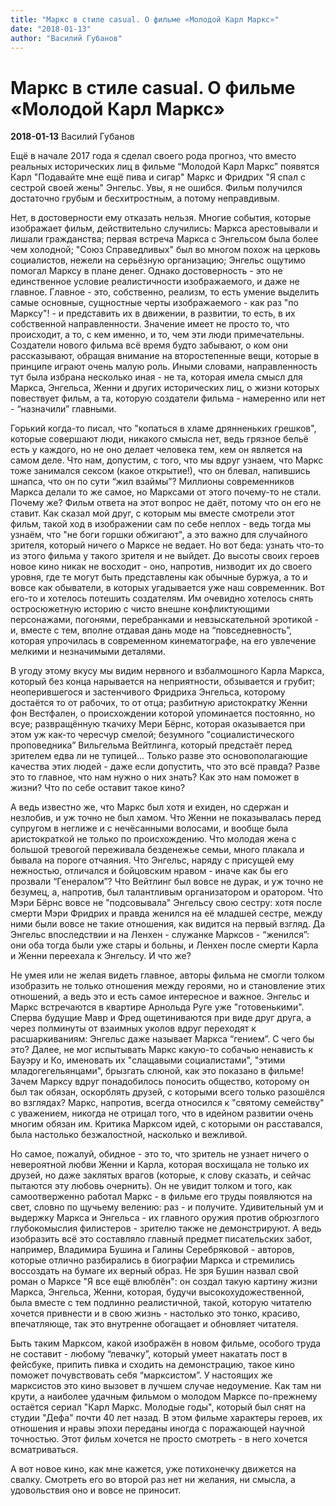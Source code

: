 ```yaml
---
title: "Маркс в стиле casual. О фильме «Молодой Карл Маркс»"
date: "2018-01-13"
author: "Василий Губанов"
---
```


# Маркс в стиле casual. О фильме «Молодой Карл Маркс»

**2018-01-13** Василий Губанов

Ещё в начале 2017 года я сделал своего рода прогноз, что вместо реальных исторических лиц в фильме “Молодой Карл Маркс” появятся Карл "Подавайте мне ещё пива и сигар" Маркс и Фридрих "Я спал с сестрой своей жены" Энгельс. Увы, я не ошибся. Фильм получился достаточно грубым и бесхитростным, а потому неправдивым.

Нет, в достоверности ему отказать нельзя. Многие события, которые изображает фильм, действительно случились: Маркса арестовывали и лишали гражданства; первая встреча Маркса с Энгельсом была более чем холодной; "Союз Справедливых" был во многом похож на церковь социалистов, нежели на серьёзную организацию; Энгельс ощутимо помогал Марксу в плане денег. Однако достоверность - это не единственное условие реалистичности изображаемого, и даже не главное. Главное - это, собственно, реализм, то есть умение выделить самые основные, сущностные черты изображаемого - как раз "по Марксу"! - и представить их в движении, в развитии, то есть, в их собственной направленности. Значение имеет не просто то, что происходит, а то, с кем именно, и то, чем эти люди примечательны. Создатели нового фильма всё время будто забывают, о ком они рассказывают, обращая внимание на второстепенные вещи, которые в принципе играют очень малую роль. Иными словами, направленность тут была избрана несколько иная - не та, которая имела смысл для Маркса, Энгельса, Женни и других исторических лиц, о жизни которых повествует фильм, а та, которую создатели фильма - намеренно или нет - “назначили” главными.

Горький когда-то писал, что "копаться в хламе дрянненьких грешков", которые совершают люди, никакого смысла нет, ведь грязное бельё есть у каждого, но не оно делает человека тем, кем он является на самом деле. Что нам, допустим, с того, что мы вдруг узнаем, что Маркс тоже занимался сексом (какое открытие!), что он блевал, напившись шнапса, что он по сути “жил взаймы”? Миллионы современников Маркса делали то же самое, но Марксами от этого почему-то не стали. Почему же? Фильм ответа на этот вопрос не даёт, потому что он его не ставит. Как сказал мой друг, с которым мы вместе смотрели этот фильм, такой ход в изображении сам по себе неплох - ведь тогда мы узнаём, что "не боги горшки обжигают", а это важно для случайного зрителя, который ничего о Марксе не ведает. Но вот беда: узнать что-то из этого фильма у такого зрителя и не выйдет. До высоты своих героев новое кино никак не восходит - оно, напротив, низводит их до своего уровня, где те могут быть представлены как обычные буржуа, а то и вовсе как обыватели, в которых угадывается уже наш современник. Вот его-то и хотелось потешить создателям. Им очевидно хотелось снять остросюжетную историю с чисто внешне конфликтующими персонажами, погонями, перебранками и невзыскательной эротикой - и, вместе с тем, вполне отдавая дань моде на “повседневность”, которая упрочилась в современном кинематографе, на его увлечение мелкими и незначимыми деталями.

В угоду этому вкусу мы видим нервного и взбалмошного Карла Маркса, который без конца нарывается на неприятности, обзывается и грубит; неоперившегося и застенчивого Фридриха Энгельса, которому достаётся то от рабочих, то от отца; разбитную аристократку Женни фон Вестфален, о происхождении которой упоминается постоянно, но всуе; развращённую ткачиху Мери Бёрнс, которая оказывается при этом уж как-то чересчур смелой; безумного "социалистического проповедника” Вильгельма Вейтлинга, который предстаёт перед зрителем едва ли не тупицей... Только разве это основополагающие качества этих людей - даже если допустить, что это всё правда? Разве это то главное, что нам нужно о них знать? Как это нам поможет в жизни? Что по себе оставит такое кино?

А ведь известно же, что Маркс был хотя и ехиден, но сдержан и незлобив, и уж точно не был хамом. Что Женни не показывалась перед супругом в неглиже и с нечёсанными волосами, и вообще была аристократкой не только по происхождению. Что молодая жена с большой тревогой переживала безденежье семьи, много плакала и бывала на пороге отчаяния. Что Энгельс, наряду с присущей ему нежностью, отличался и бойцовским нравом - иначе как бы его прозвали “Генералом”? Что Вейтлинг был вовсе не дурак, и уж точно не безумец, а, напротив, был талантливым организатором и оратором. Что Мэри Бёрнс вовсе не "подсовывала" Энгельсу свою сестру: хотя после смерти Мэри Фридрих и правда женился на её младшей сестре, между ними были вовсе не такие отношения, как видится на первый взгляд. Да Энгельс впоследствии и на Ленхен - служанке Марксов - “женился”: они оба тогда были уже стары и больны, и Ленхен после смерти Карла и Женни переехала к Энгельсу. И что же?

Не умея или не желая видеть главное, авторы фильма не смогли толком изобразить не только отношения между героями, но и становление этих отношений, а ведь это и есть самое интересное и важное. Энгельс и Маркс встречаются в квартире Арнольда Руге уже "готовенькими". Сперва будущие Мавр и Фред ощетиниваются при виде друг друга, а через полминуты от взаимных уколов вдруг переходят к расшаркиваниям: Энгельс даже называет Маркса “гением”. С чего бы это? Далее, не мог испытывать Маркс какую-то собачью ненависть к Бауэру и Ко, именовать их "слащавыми социалистами", "этими младогегельянцами", брызгать слюной, как это показано в фильме! Зачем Марксу вдруг понадобилось поносить общество, которому он был так обязан, оскорблять друзей, с которыми всего только разошёлся во взглядах? Маркс, напротив, всегда относился к "святому семейству" с уважением, никогда не отрицал того, что в идейном развитии очень многим обязан им. Критика Марксом идей, с которыми он расставался, была настолько безжалостной, насколько и вежливой.

Но самое, пожалуй, обидное - это то, что зритель не узнает ничего о невероятной любви Женни и Карла, которая восхищала не только их друзей, но даже заклятых врагов (которые, к слову сказать, и сейчас пытаются эту любовь очернить). Он не увидит толком и того, как самоотверженно работал Маркс - в фильме его труды появляются на свет, словно по щучьему велению: раз - и получите. Удивительный ум и выдержку Маркса и Энгельса - их главного оружия против обрюзглого глубокомыслия филистеров - зрителю также не демонстрируют. А ведь изобразить всё это составляло главный предмет писательских забот, например, Владимира Бушина и Галины Серебряковой - авторов, которые отлично разбирались в биографии Маркса и стремились воссоздать на бумаге их верный образ. Не зря Бушин назвал свой роман о Марксе "Я все ещё влюблён": он создал такую картину жизни Маркса, Энгельса, Женни, которая, будучи высокохудожественной, была вместе с тем подлинно реалистичной, такой, которую читателю хочется привнести и в свою жизнь - настолько это тонко, красиво, впечатляюще, так это внутренне обогащает и обновляет читателя.

Быть таким Марксом, какой изображён в новом фильме, особого труда не составит - любому “левачку”, который умеет накатать пост в фейсбуке, припить пивка и сходить на демонстрацию, такое кино поможет почувствовать себя “марксистом”. У настоящих же марксистов это кино вызовет в лучшем случае недоумение. Как там ни крути, а наиболее удачным фильмом о молодом Марксе по-прежнему остаётся сериал "Карл Маркс. Молодые годы", который был снят на студии "Дефа" почти 40 лет назад. В этом фильме характеры героев, их отношения и нравы эпохи переданы иногда с поражающей научной точностью. Этот фильм хочется не просто смотреть - в него хочется всматриваться.

А вот новое кино, как мне кажется, уже потихонечку движется на свалку. Смотреть его во второй раз нет ни желания, ни смысла, а удовольствия оно и вовсе не приносит.